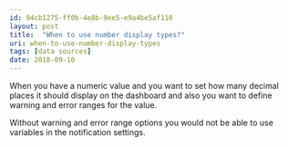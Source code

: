 ```yaml
---
id: 94cb1275-ff0b-4e8b-9ee5-e9a4be5af110
layout: post
title:  "When to use number display types?"
uri: when-to-use-number-display-types
tags: [data sources]
date: 2018-09-10
---
```


When you have a numeric value and you want to set how many decimal places it should display on the dashboard and also you want to define warning and error ranges for the value.

<!--more-->

Without warning and error range options you would not be able to use variables in the <wiki>notification</wiki> settings.
